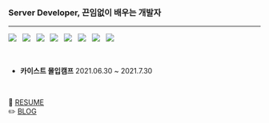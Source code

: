 
### Server Developer, 끈임없이 배우는 개발자

---
<img src="https://img.shields.io/badge/Node.js-339933?style=flat-square&logo=Node.js&logoColor=white"/></a> &nbsp;
<img src="https://img.shields.io/badge/JavaScript-F7DF1E?style=flat-square&logo=JavaScript&logoColor=white"/></a> &nbsp; 
<img src="https://img.shields.io/badge/MongoDB-47A248?style=flat-square&logo=MongoDB&logoColor=white"/></a> &nbsp; 
<img src="https://img.shields.io/badge/MySQL-4479A1?style=flat-square&logo=MySQL&logoColor=white"/></a> &nbsp; 
<img src="https://img.shields.io/badge/Babel-F9DC3E?style=flat-square&logo=Babel&logoColor=white"/></a> &nbsp; 
<img src="https://img.shields.io/badge/Express-000000?style=flat-square&logo=Express&logoColor=white"/></a> &nbsp; 
<img src="https://img.shields.io/badge/Sequelize-52B0E7?style=flat-square&logo=Sequelize&logoColor=white"/></a> &nbsp; 
<img src="https://img.shields.io/badge/Python-3766AB?style=flat-square&logo=Python&logoColor=white"/></a> &nbsp; 

<br>


* **카이스트 몰입캠프** 2021.06.30 ~ 2021.7.30

<br>

:page_with_curl: [RESUME](https://www.notion.so/0cbb11e47ef34a7aabbe82ad398756e3)<br>
:pencil2: [BLOG](https://velog.io/@www8989)
